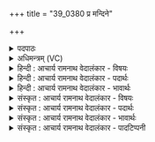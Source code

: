 +++
title = "39_0380 प्र मन्दिने"

+++
<details><summary>पदपाठः</summary>

प्रं꣢। म꣣न्दि꣡ने꣢। पि꣣तुम꣢त्। अ꣣र्चत। व꣡चः꣢꣯। यः। कृ꣣ष्ण꣡ग꣢र्भाः। कृ꣣ष्ण꣢। ग꣣र्भाः। निर꣡ह꣢न्। निः꣣। अ꣡ह꣢꣯न्। ऋ꣣जि꣡श्व꣢ना। अ꣣वस्य꣡वः꣢। वृ꣡ष꣢꣯णम्। व꣡ज्र꣢꣯दक्षिणम्। व꣡ज्र꣢꣯। द꣣क्षिणम्। मरु꣡त्व꣢न्तम्। स꣣ख्या꣡य꣢। स꣣। ख्या꣡य꣢꣯। हु꣣वेमहि। ३८०।
</details>

<details><summary>अधिमन्त्रम् (VC)</summary>

- इन्द्रः
- कुत्स आङ्गिरसः
- जगती
- निषादः
- ऐन्द्रं काण्डम्
</details>

<details><summary>हिन्दी : आचार्य रामनाथ वेदालंकार - विषयः</summary>

अगले मन्त्र में परमात्मा और आचार्य के गुण-कर्मों का वर्णन किया गया है।
</details>

<details><summary>हिन्दी : आचार्य रामनाथ वेदालंकार - पदार्थः</summary>

पदार्थान्वय -  प्रथम—परमात्मा के पक्ष में। हे मनुष्यो ! तुम (मन्दिने) आनन्दयुक्त तथा आनन्दप्रदाता इन्द्र जगदीश्वर के लिए (पितुमत्) श्रद्धारूप रस से युक्त (वचः) स्तुतिवचन को (प्र अर्चत) प्रेरित करो, (यः) जो जगदीश्वर (ऋजिश्वना) सीधी जानेवाली किरणों से युक्त सूर्य के द्वारा (कृष्णगर्भाः) अन्धकारपूर्ण रात्रियों को (निरहन्) नष्ट करता है। आओ, (अवस्यवः) रक्षा की कामनावाले हम-तुम (वृषणम्) बादल से वर्षा करनेवाले अथवा सुखों के वर्षक, (वज्रदक्षिणम्) न्यायदण्ड जिसके प्रताप को बढ़ानेवाला है ऐसे, (मरुत्वन्तम्) प्रशस्त प्राणोंवाले इन्द्र जगदीश्वर को (सख्याय) मित्रता के लिए (हुवेमहि) पुकारें ॥ द्वितीय—गुरु-शिष्य के पक्ष में। हे सहपाठियो ! तुम (मन्दिने) आनन्ददाता तथा विद्या के ऐश्वर्य से युक्त आचार्य के लिए (पितुमत्) उत्कृष्ट अन्न सहित (वचः) आदरपूर्ण प्रियवचन (प्र अर्चत) उच्चारण करो, (यः) जो आचार्य (ऋजिश्वना) सरल शिक्षापद्धति से (कृष्णगर्भाः) काला अज्ञान जिनके गर्भ में है, ऐसी अविद्या-रात्रियों को (निरहन्) नष्ट करता है। (अवस्यवः)विद्या की तृप्ति को चाहनेवाले हम-तुम (वृषणम्) सद्गुणों की वर्षा करनेवाले, (वज्रदक्षिणम्) कुपथ से हटानेवाला है विद्यादान जिसका ऐसे, और (मरुत्वन्तम्) विद्यायज्ञ के ऋत्विज् प्रशस्त विद्वान् अध्यापक जिसके पास हैं, ऐसे आचार्य को (सख्याय) मैत्री के लिए (हुवेमहि) स्वीकार करें ॥११॥ इस मन्त्र में श्लेष अलङ्कार है ॥११॥
</details>

<details><summary>हिन्दी : आचार्य रामनाथ वेदालंकार - भावार्थः</summary>

भावार्थ -  अहो, परमेश्वर हमारे प्रति कैसी मित्रता का निर्वाह करता है ! सर्वत्र व्याप्त हुई रात्रि के अन्धकार को निवारण करने और वर्षा करने में क्या हम जैसों का सामर्थ्य हो सकता है? वही हमारे उपकार के लिए इस प्रकार के विविध कर्मों को विना हमसे कोई शुल्क लिये कर रहा है। गुरु का भी हमारे प्रति कैसा महान् उपकार है, जो समस्त अविद्या-रात्रि को हटाकर ज्ञान की वर्षा से हमारी अन्तःकरण की भूमि को सरस करता है। इसलिए परमेश्वर और गुरु का हमें सर्वात्मना पूजन और सत्कार करना चाहिए ॥११॥ इस मन्त्र पर भरतस्वामी ने यह इतिहास लिखा है कि यह गर्भस्राविणी उपनिषद् है। कृष्ण नाम का एक असुर था, उस कृष्ण से गर्भवती हुई उसकी भार्याओं को इन्द्र ने गर्भ नष्ट करने के लिए मार डाला था। ऋजिश्वा नामक राजर्षि कृष्णासुर का शत्रु था, उसके हितार्थ ही इन्द्र ने कृष्णासुर का भी वध कर दिया और उसके पुत्र भी उत्पन्न न हों, इस हेतु से उसकी गर्भवती भार्याओं का भी वध कर दिया। सायण ने भी अपने भाष्य में ऐसा ही इतिहास लिखा है। किन्तु यह कल्पना का विलासमात्र है, इसमें वास्तविकता कुछ नहीं है। सत्यव्रत सामश्रमी ने सायण की व्याख्या को अरुचिकर मानते हुए टिप्पणी दी है कि—यहाँ विवरणकार का व्याख्यान अधिक उत्कृष्ट है, जिसने आधिदैविक अर्थ करते हुए लिखा है कि ‘कृष्णगर्भाः’ का तात्पर्य है काले मेघ में गर्भरूप से रहनेवाले जल, जिन्हें इन्द्र उनमें से निकालकर बरसा देता है। ‘निरहन्’ में हन् धातु अन्तर्णीतण्यर्थ है, जिसका अर्थ निकालना या नीचे गिरा देना है’’ ॥ इस दशति में इन्द्र की महिमा वर्णित होने, उसके स्तोत्र गाने के लिए प्रेरणा होने, द्यावापृथिवी के भी उसी के धर्म से धृत होने तथा इन्द्र नाम से राजा के भी कर्तव्य का वर्णन होने से इस दशति के विषय की पूर्व दशति के विषय के साथ संगति है ॥ चतुर्थ प्रपाठक में द्वितीय अर्ध की चतुर्थ दशति समाप्त ॥ चतुर्थ अध्याय में तृतीय खण्ड समाप्त ॥
</details>

<details><summary>संस्कृत : आचार्य रामनाथ वेदालंकार - विषयः</summary>

अथ परमात्मन आचार्यस्य च गुणकर्माणि वर्णयति।
</details>

<details><summary>संस्कृत : आचार्य रामनाथ वेदालंकार - पदार्थः</summary>

पदार्थान्वय -  प्रथमः—परमात्मपरः। हे जनाः ! यूयम् (मन्दिने) आनन्दिताय आनन्दप्रदाय च इन्द्राय जगदीश्वराय। मदि स्तुतिमोदमदस्वप्नकान्तिगतिषु इति धातोस्ताच्छील्ये णिनिः। (पितुमत्) श्रद्धारूपेण रसेन युक्तम्। ‘तव त्ये पितो रसा रजांस्यनु विष्ठिताः। ऋ० १।१८७।४’ इति श्रुतेः, तत्रैव ‘यत् ते सोम। ऋ० १।१८७।९’ इत्युक्तेश्च पितुर्वै रसमयः सोमः। (वचः) स्तुतिवचनम् (प्र अर्चत) प्रेरयत, (यः) यो जगदीश्वरः (ऋजिश्वना) ऋजयः सरलगामिनः श्वानः किरणा यस्य स ऋजिश्वा सूर्यः तेन (कृष्णगर्भाः) कृष्णं तमः (गर्भे) यासां ताः कृष्णगर्भाः रात्रीः (निरहन्) निर्हन्ति। आगच्छत, (अवस्यवः) रक्षणं कामयमानाः यूयं वयम् च। अवस् शब्दात् आत्मन इच्छार्थे क्यच्, ‘क्याच्छन्दसि। अ० ३।२।१७०’ इति उः प्रत्ययः। (वृषणम्) मेघाद् वृष्टिकर्तारं सुखवर्षकं वा, (वज्रदक्षिणम्) वज्रः न्यायदण्डः दक्षिणः प्रतापवृद्धिकरो यस्य तम्। दक्षतिः समर्द्धयतिकर्मा निरुक्ते १।६। (मरुत्वन्तम्) प्रशस्तप्राणम् इन्द्रं जगदीश्वरम् (सख्याय) सखिभावाय (हुवेमहि) आह्वयेम। ह्वेञ् धातोर्लिङि छान्दसं रूपम्। ‘हुवेम ह्वयेम’ इति निरुक्तम् ११।३१ ॥ अथ द्वितीयः—गुरुशिष्यपरः। हे सहाध्यायिनः ! यूयम् (मन्दिने) मोदप्रदाय इन्द्राय विद्यैश्वर्ययुक्ताय आचार्याय (पितुमत्) उत्कृष्टान्नसहितम्। पितुरित्यन्ननाम, पातेर्वा पिबतेर्वा प्यायतेर्वा। निरु० ९।२४। (वचः) आदरपूर्णं प्रियवचनम् (प्र अर्चत) उच्चारयत, (यः) आचार्यः (ऋजिश्वना२) ऋजुगतियुक्तेन अध्यापनमार्गेण, सरलशिक्षापद्धत्येत्यर्थः। ऋजि ऋजु यथा स्यात्तथा श्वयति गच्छतीति ऋजिश्वा सरलोऽध्यापनमार्गः तेन। (कृष्णगर्भाः) कृष्णम् अज्ञानं गर्भे यासां ताः अविद्यारात्रीः (निरहन्) हिनस्ति। (अवस्यवः) अवः विद्यातृप्तिम् इच्छवः यूयम् वयं च। अव रक्षणगतिकान्तिप्रीतितृप्त्यादिषु, अत्र तृप्त्यर्थे ग्राह्यः। (वृषणम्) सद्गुणवर्षकम्, (वज्रदक्षिणम्३) वज्रा कुपथाद् वर्जनकरी दक्षिणा विद्यादत्तिः यस्य तम्। वज्रः वर्जयतीति सतः। निरु० ३।११। (मरुत्वन्तम्४) प्रशस्ताः मरुतः विद्यायज्ञस्य ऋत्विजः विद्वांसोऽध्यापकाः यस्य तम् इन्द्रम् आचार्यम्। मरुत इति ऋत्विङ्नाम। निघं० ३।१८। (सख्याय) सखित्वाय (हुवेमहि) स्वीकुर्याम। हु दानादनयोः, आदाने चेत्येके ॥११॥५ अत्र श्लेषालङ्कारः ॥११॥
</details>

<details><summary>संस्कृत : आचार्य रामनाथ वेदालंकार - भावार्थः</summary>

भावार्थ -  अहो, कीदृशं सख्यं परमेश्वरोऽस्मान् प्रति निर्वहति। सर्वत्र व्याप्ताया रात्रेन्धकारनिवारणे वृष्टिकरणे वा किमस्मादृशां सामर्थ्यम् ! स एवास्मदुपकाराय निश्शुल्कमेव तादृशानि विविधानि कर्माणि करोति। गुरोरप्यस्मान् प्रति कीदृशो महानुपकारो यो हि सकलामप्यविद्यानिशां निरस्य ज्ञानवृष्ट्यास्माकमन्तःकरणभूमिं सरसयति। अतः परमेश्वरो गुरुश्चास्माभिः सर्वात्मना पूजनीयः सत्करणीयश्च ॥११॥ अत्र भरतस्वामी इतिहासं प्रदर्शयन्नाह—“एषा गर्भस्राविणी उपनिषत्।....यः इन्द्रः कृष्णगर्भाः कृष्णेन असुरेण आहितगर्भाः कृष्णस्य भार्याः निरहन् निर्जघान, गर्भच्यावनाय। ऋजिश्वना राजर्षिणा हेतुना, तदर्थमित्यर्थः। ऋजिश्वनः शत्रुः कृष्णः। तं कृष्णं हत्वा तस्य सन्तानाभावाय गर्भानपि जघान” इति। सायणोऽपि६ तादृशमेवेतिहासं व्याजहार। तत्तु कल्पनाविलसितमेव, नात्र वस्तुतत्त्वं किञ्चिदित्यध्यवसेयम्। सत्यव्रतसामश्रमिणः सायणीयं व्याख्यानमरुचिकरं मन्यमाना आहुः—“विवरणकारस्य व्याख्यानमुत्कृष्टतरम्। तथाहि—कृष्णगर्भाः कृष्णो मेघः तस्य गर्भभूता आपः निरहन्। हन्तिर्गत्यर्थः अन्तर्णीतण्यर्थश्च द्रष्टव्यः। निर्गमितवान् पातितवानित्यर्थः।” इति ॥ अत्रेन्द्रमहिमवर्णनात्, तत्स्तोत्रं गातुं प्रेरणाद्, द्यावापृथिव्योरपि तद्धर्मधृतत्ववर्णनाद्, इन्द्रनाम्ना नृपतेरपि कर्तव्यवर्णनाच्चैतद्दशत्यर्थस्य पूर्वदशत्यर्थेन संगतिरस्तीति विजानीत ॥ इति चतुर्थे प्रपाठके द्वितीयार्धे चतुर्थी दशतिः ॥ इति चतुर्थेऽध्याये तृतीयः खण्डः ॥
</details>

<details><summary>संस्कृत : आचार्य रामनाथ वेदालंकार - पादटिप्पनी</summary>

टिप्पनी -   १. ऋ० १।१०१।१, ‘हुवेमहि’ इत्यत्र ‘हवामहे’ इति पाठः। २. ऋजवः सरलाः श्वानो वृद्धयो यस्मिन्नध्ययने तेन—इति ऋ० १।१०१।१ भाष्ये द०। ३. वज्रा अविद्याच्छेदिका दक्षिणा यस्मात् तम्—इति तत्रैव द०। ४. प्रशस्ताः मरुतो विद्यावन्तः ऋत्विजोऽध्यापका विद्यन्ते यस्मिंस्तम्—इति तत्रैव द०। ५. ऋग्भाष्ये दयानन्दर्षिर्मन्त्रमेतम् ‘शालाध्यक्षः (अध्यापकः) कीदृशः स्यादिति’ विषये व्याख्यातवान्। ६. तथा हि—“यः इन्द्रः ऋजिश्वना एतत्संज्ञकेन राजर्षिणा सख्या सहितः सन् कृष्णगर्भाः कृष्णो नाम कश्चिदसुरः, तेन निषिक्तगर्भाः तदीया भार्याः निरहन् नितरामवधीत्। कृष्णमसुरञ्च तत्पुत्राणामनुत्पत्त्यर्थं गर्भिणीस्तस्य भार्या अपि अवधीदित्यर्थः”—इति सायणः।
</details>